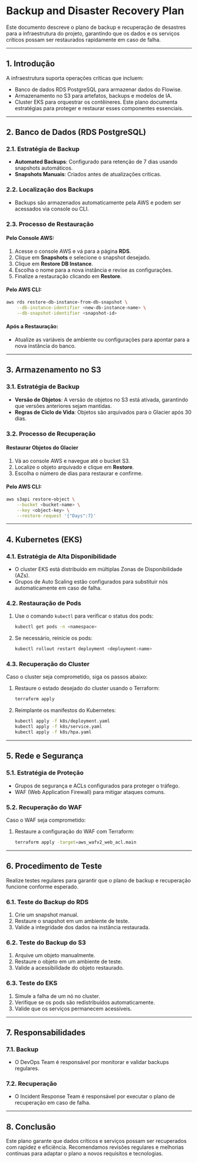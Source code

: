 # Backup and Disaster Recovery Plan

Este documento descreve o plano de backup e recuperação de desastres para a infraestrutura do projeto, garantindo que os dados e os serviços críticos possam ser restaurados rapidamente em caso de falha.

---

## **1. Introdução**
A infraestrutura suporta operações críticas que incluem:
- Banco de dados RDS PostgreSQL para armazenar dados do Flowise.
- Armazenamento no S3 para artefatos, backups e modelos de IA.
- Cluster EKS para orquestrar os contêineres.
Este plano documenta estratégias para proteger e restaurar esses componentes essenciais.

---

## **2. Banco de Dados (RDS PostgreSQL)**

### **2.1. Estratégia de Backup**
- **Automated Backups**: Configurado para retenção de 7 dias usando snapshots automáticos.
- **Snapshots Manuais**: Criados antes de atualizações críticas.

### **2.2. Localização dos Backups**
- Backups são armazenados automaticamente pela AWS e podem ser acessados via console ou CLI.

### **2.3. Processo de Restauração**
#### **Pelo Console AWS:**
1. Acesse o console AWS e vá para a página **RDS**.
2. Clique em **Snapshots** e selecione o snapshot desejado.
3. Clique em **Restore DB Instance**.
4. Escolha o nome para a nova instância e revise as configurações.
5. Finalize a restauração clicando em **Restore**.

#### **Pelo AWS CLI:**
```bash
aws rds restore-db-instance-from-db-snapshot \
    --db-instance-identifier <new-db-instance-name> \
    --db-snapshot-identifier <snapshot-id>
```

#### **Após a Restauração:**
- Atualize as variáveis de ambiente ou configurações para apontar para a nova instância do banco.

---

## **3. Armazenamento no S3**

### **3.1. Estratégia de Backup**
- **Versão de Objetos**: A versão de objetos no S3 está ativada, garantindo que versões anteriores sejam mantidas.
- **Regras de Ciclo de Vida**: Objetos são arquivados para o Glacier após 30 dias.

### **3.2. Processo de Recuperação**
#### **Restaurar Objetos do Glacier**
1. Vá ao console AWS e navegue até o bucket S3.
2. Localize o objeto arquivado e clique em **Restore**.
3. Escolha o número de dias para restaurar e confirme.

#### **Pelo AWS CLI:**
```bash
aws s3api restore-object \
    --bucket <bucket-name> \
    --key <object-key> \
    --restore-request '{"Days":7}'
```

---

## **4. Kubernetes (EKS)**

### **4.1. Estratégia de Alta Disponibilidade**
- O cluster EKS está distribuído em múltiplas Zonas de Disponibilidade (AZs).
- Grupos de Auto Scaling estão configurados para substituir nós automaticamente em caso de falha.

### **4.2. Restauração de Pods**
1. Use o comando `kubectl` para verificar o status dos pods:
   ```bash
   kubectl get pods -n <namespace>
   ```
2. Se necessário, reinicie os pods:
   ```bash
   kubectl rollout restart deployment <deployment-name>
   ```

### **4.3. Recuperação do Cluster**
Caso o cluster seja comprometido, siga os passos abaixo:

1. Restaure o estado desejado do cluster usando o Terraform:
   ```bash
   terraform apply
   ```
2. Reimplante os manifestos do Kubernetes:
   ```bash
   kubectl apply -f k8s/deployment.yaml
   kubectl apply -f k8s/service.yaml
   kubectl apply -f k8s/hpa.yaml
   ```

---

## **5. Rede e Segurança**

### **5.1. Estratégia de Proteção**
- Grupos de segurança e ACLs configurados para proteger o tráfego.
- WAF (Web Application Firewall) para mitigar ataques comuns.

### **5.2. Recuperação do WAF**
Caso o WAF seja comprometido:

1. Restaure a configuração do WAF com Terraform:
   ```bash
   terraform apply -target=aws_wafv2_web_acl.main
   ```

---

## **6. Procedimento de Teste**
Realize testes regulares para garantir que o plano de backup e recuperação funcione conforme esperado.

### **6.1. Teste do Backup do RDS**
1. Crie um snapshot manual.
2. Restaure o snapshot em um ambiente de teste.
3. Valide a integridade dos dados na instância restaurada.

### **6.2. Teste do Backup do S3**
1. Arquive um objeto manualmente.
2. Restaure o objeto em um ambiente de teste.
3. Valide a acessibilidade do objeto restaurado.

### **6.3. Teste do EKS**
1. Simule a falha de um nó no cluster.
2. Verifique se os pods são redistribuídos automaticamente.
3. Valide que os serviços permanecem acessíveis.

---

## **7. Responsabilidades**

### **7.1. Backup**
- O DevOps Team é responsável por monitorar e validar backups regulares.

### **7.2. Recuperação**
- O Incident Response Team é responsável por executar o plano de recuperação em caso de falha.

---

## **8. Conclusão**
Este plano garante que dados críticos e serviços possam ser recuperados com rapidez e eficiência. Recomendamos revisões regulares e melhorias contínuas para adaptar o plano a novos requisitos e tecnologias.


